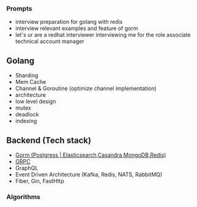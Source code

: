 ### Prompts
- interview preparation for golang with redis
- interview relevant examples and feature of gorm
- let's ur are a redhat interviewer interviewing me for the role associate technical account manager

## Golang
- Sharding
- Mem Cache
- Channel & Goroutine (optimize channel implementation)
- architecture
- low level design
- mutex
- deadlock
- indexing

## Backend (Tech stack)
- [Gorm (Postgress | Elasticsearch,Casandra,MongoDB,Redis)](./Build/Gorm/Readme.md)
- [GRPC](./Build/Grpc/GRPC.md)
- GraphQL
- Event Driven Architecture (Kafka, Redis, NATS, RabbitMQ)
- Fiber, Gin, FastHttp

### Algorithms
